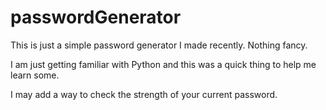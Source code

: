 # passwordGenerator

This is just a simple password generator I made recently. Nothing fancy.

I am just getting familiar with Python and this was a quick thing to help me learn some.

I may add a way to check the strength of your current password.
